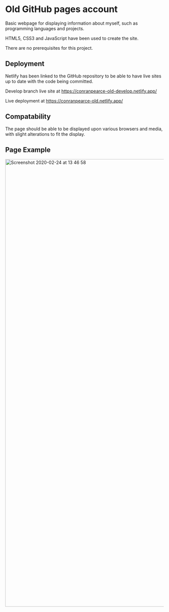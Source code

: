 # Old GitHub pages account
Basic webpage for displaying information about myself, such as programming languages and projects.

HTML5, CSS3 and JavaScript have been used to create the site.

There are no prerequisites for this project.
 
## Deployment

Netlify has been linked to the GitHub repository to be able to have live sites up to date with the code being committed.

Develop branch live site at https://conranpearce-old-develop.netlify.app/

Live deployment at https://conranpearce-old.netlify.app/

## Compatability
The page should be able to be displayed upon various browsers and media, with slight alterations to fit the display.

## Page Example
<img width="1424" alt="Screenshot 2020-02-24 at 13 46 58" src="https://user-images.githubusercontent.com/54678624/75157499-275f4300-570c-11ea-89a6-716773784618.png">
